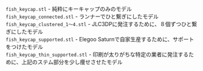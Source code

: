 `fish_keycap.stl` - 純粋にキーキャップのみのモデル  
`fish_keycap_connected.stl` - ランナーでひと繋ぎにしたモデル  
`fish_keycap_clustered_1〜4.stl` - JLC3DPに発注するために、８個ずつひと繋ぎにしたモデル  
`fish_keycap_supported.stl` - Elegoo Saturnで自家生産するために、サポートをつけたモデル  
`fish_keycap_thin_supported.stl` - 印刷が太りがちな特定の業者に発注するために、上記のステム部分を少し痩せさせたモデル  

